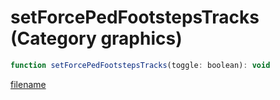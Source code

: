 # setForcePedFootstepsTracks (Category graphics)

```js
function setForcePedFootstepsTracks(toggle: boolean): void
```

[filename](setForcePedFootstepsTracks_m.md ':include')